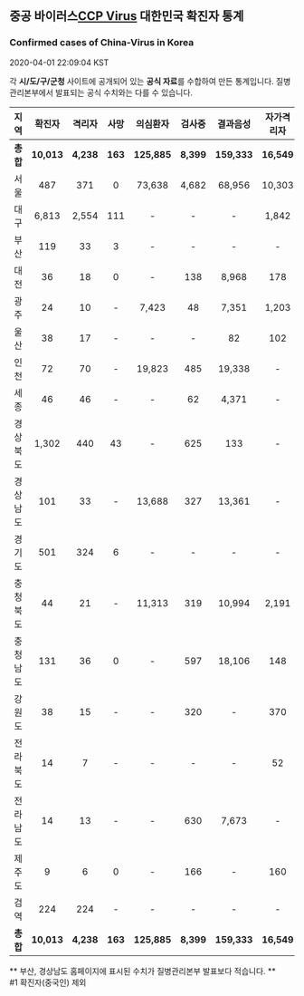 
## 중공 바이러스[CCP Virus](SARS-CoV-2) 대한민국 확진자 통계
### Confirmed cases of China-Virus in Korea
2020-04-01 22:09:04 KST

각 **시/도/구/군청** 사이트에 공개되어 있는 **공식 자료**를 수합하여 만든 통계입니다.
질병관리본부에서 발표되는 공식 수치와는 다를 수 있습니다.


|  지역  | 확진자 |  격리자  |  사망  |  의심환자  |  검사중  |  결과음성  |  자가격리자  |  감시중  |  감시해제  |  퇴원  |
|:------:|:------:|:--------:|:--------:|:----------:|:--------:|:----------------:|:------------:|:--------:|:----------:|:--:|
|**총합**|**10,013**|**4,238**|**163**|**125,885**|**8,399**|**159,333**|**16,549**|**5,488**|**20,985**|**5,563**|
|서울|487|371|0|73,638|4,682|68,956|10,303|3,061|7,242|116|
|대구|6,813|2,554|111|-|-|-|1,842|-|-|4,148|
|부산|119|33|3|-|-|-|-|-|-|83|
|대전|36|18|0|-|138|8,968|178|178|559|18|
|광주|24|10|-|7,423|48|7,351|1,203|47|1,156|14|
|울산|38|17|-|-|-|82|102|1|101|21|
|인천|72|70|-|19,823|485|19,338|-|-|-|2|
|세종|46|46|-|-|62|4,371|-|-|-|-|
|경상북도|1,302|440|43|-|625|133|-|1,491|9,903|770|
|경상남도|101|33|-|13,688|327|13,361|-|-|-|68|
|경기도|501|324|6|-|-|-|-|-|-|171|
|충청북도|44|21|-|11,313|319|10,994|2,191|396|1,795|23|
|충청남도|131|36|0|-|597|18,106|148|-|-|95|
|강원도|38|15|-|-|320|-|370|-|-|23|
|전라북도|14|7|-|-|-|-|52|-|-|7|
|전라남도|14|13|-|-|630|7,673|-|314|229|1|
|제주도|9|6|0|-|166|-|160|-|-|3|
|검역|224|224|-|-|-|-|-|-|-|-|
|**총합**|**10,013**|**4,238**|**163**|**125,885**|**8,399**|**159,333**|**16,549**|**5,488**|**20,985**|**5,563**|


** 부산, 경상남도 홈페이지에 표시된 수치가 질병관리본부 발표보다 적습니다. **<br>
#1 확진자(중국인) 제외
    